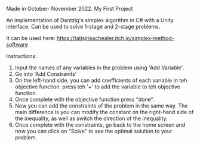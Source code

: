 Made in October- November 2022. My First Project

An implementation of Dantzig's simplex algorithm in C# with a Unity interface. Can be used to solve 1-stage and 2-stage problems.

It can be used here:
https://tatisjrisacheater.itch.io/simplex-method-software

Instructions:
1. Input the names of any variables in the problem using 'Add Variable'.
2. Go into 'Add Constraints'
3. On the left-hand side, you can add coefficients of each variable in teh objective function. press teh '+' to add the variable to teh objective function.
4. Once complete with the objective function press "done".
5. Now you can add the constraints of the problem in the same way. The main difference is you can modify the constant on the right-hand side of the inequality, as well as switch the direction of the inequality.
6. Once complete with the constraints, go back to the home screen and now you can click on "Solve" to see the optimal solution to your problem.
